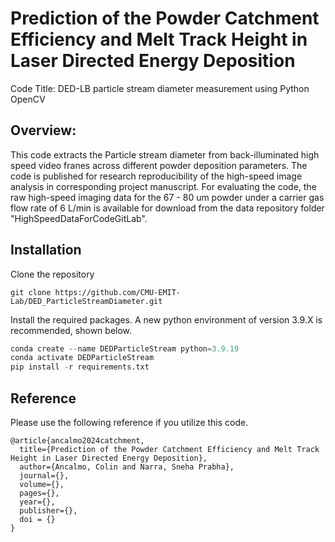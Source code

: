 # Prediction of the Powder Catchment Efficiency and Melt Track Height in Laser Directed Energy Deposition

Code Title: DED-LB particle stream diameter measurement using Python OpenCV

## Overview:

This code extracts the Particle stream diameter from back-illuminated high speed video franes across different powder deposition parameters.
The code is published for research reproducibility of the high-speed image analysis in corresponding project manuscript. 
For evaluating the code, the raw high-speed imaging data for the 67 - 80 um powder under a carrier gas flow rate of 6 L/min is available for download from the data repository folder "HighSpeedDataForCodeGitLab".

## Installation

Clone the repository
```shell
git clone https://github.com/CMU-EMIT-Lab/DED_ParticleStreamDiameter.git
```

Install the required packages. A new python environment of version 3.9.X is recommended, shown below.

```python
conda create --name DEDParticleStream python=3.9.19
conda activate DEDParticleStream
pip install -r requirements.txt
```

## Reference

Please use the following reference if you utilize this code.

```
@article{ancalmo2024catchment,
  title={Prediction of the Powder Catchment Efficiency and Melt Track Height in Laser Directed Energy Deposition},
  author={Ancalmo, Colin and Narra, Sneha Prabha},
  journal={},
  volume={},
  pages={},
  year={},
  publisher={},
  doi = {}
}
